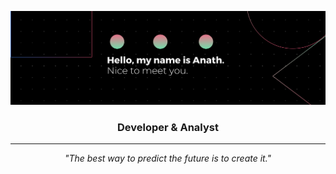![GitHub Logo](images/banner.png)

<h3 align="center">Developer & Analyst</h3>

---
<p align="center">
  <i>"The best way to predict the future is to create it."</i>
</p>

